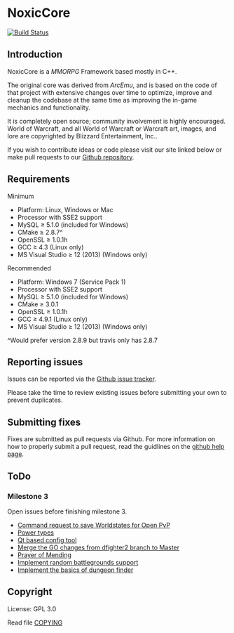 # NoxicCore
[![Build Status](https://travis-ci.org/Crimoxic/NoxicCore.png)](https://travis-ci.org/Crimoxic/NoxicCore)

## Introduction

NoxicCore is a *MMORPG* Framework based mostly in C++.

The original core was derived from *ArcEmu*, and is based on the code of that project with
extensive changes over time to optimize, improve and cleanup the codebase 
at the same time as improving the in-game mechanics and functionality.

It is completely open source; community involvement is highly encouraged.
World of Warcraft, and all World of Warcraft or Warcraft art, images, and lore are copyrighted by Blizzard Entertainment, Inc..

If you wish to contribute ideas or code please visit our site linked below or
make pull requests to our [Github repository](https://github.com/Crimoxic/NoxicCore).

## Requirements

Minimum
+ Platform: Linux, Windows or Mac
+ Processor with SSE2 support
+ MySQL ≥ 5.1.0 (included for Windows)
+ CMake ≥ 2.8.7^
+ OpenSSL ≥ 1.0.1h
+ GCC ≥ 4.3 (Linux only)
+ MS Visual Studio ≥ 12 (2013) (Windows only)

Recommended
+ Platform: Windows 7 (Service Pack 1)
+ Processor with SSE2 support
+ MySQL ≥ 5.1.0 (included for Windows)
+ CMake ≥ 3.0.1
+ OpenSSL ≥ 1.0.1h
+ GCC ≥ 4.9.1 (Linux only)
+ MS Visual Studio ≥ 12 (2013) (Windows only)

^Would prefer version 2.8.9 but travis only has 2.8.7

## Reporting issues

Issues can be reported via the [Github issue tracker](https://github.com/Crimoxic/NoxicCore/issues).

Please take the time to review existing issues before submitting your own to
prevent duplicates.

## Submitting fixes

Fixes are submitted as pull requests via Github. For more information on how to
properly submit a pull request, read the guidlines on the [github help page](https://help.github.com/articles/creating-a-pull-request).

## ToDo
### Milestone 3
Open issues before finishing milestone 3.
* [Command request to save Worldstates for Open PvP](https://github.com/arcemu/arcemu/issues/320)
* [Power types](https://github.com/arcemu/arcemu/issues/300)
* [Qt based config tool](https://github.com/arcemu/arcemu/issues/239)
* [Merge the GO changes from dfighter2 branch to Master](https://github.com/arcemu/arcemu/issues/150)
* [Prayer of Mending](https://github.com/arcemu/arcemu/issues/143)
* [Implement random battlegrounds support](https://github.com/arcemu/arcemu/issues/136)
* [Implement the basics of dungeon finder](https://github.com/arcemu/arcemu/issues/135)

## Copyright

License: GPL 3.0

Read file [COPYING](COPYING)
